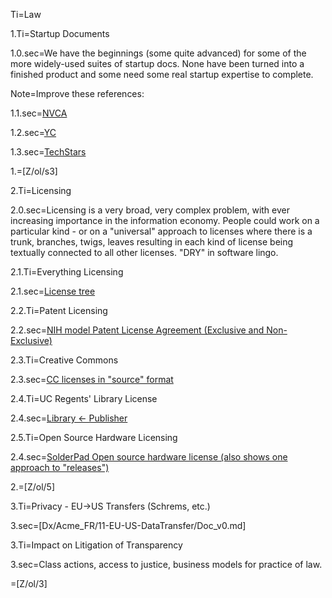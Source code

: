 Ti=Law

1.Ti=Startup Documents

1.0.sec=We have the beginnings (some quite advanced) for some of the more widely-used suites of startup docs.  None have been turned into a finished product and some need some real startup expertise to complete.

Note=Improve these references:

1.1.sec=<a href="/index.php?action=list&file=/Wx/org/nvca/">NVCA</a>

1.2.sec=<a href="index.php?action=list&file=/Wx/com/ycombinator/">YC</a>

1.3.sec=<a href="index.php?action=list&file=/Wx/com/ycombinator/">TechStars</a>

1.=[Z/ol/s3]


2.Ti=Licensing

2.0.sec=Licensing is a very broad, very complex problem, with ever increasing importance in the information economy.  People could work on a particular kind - or on a "universal" approach to licenses where there is a trunk, branches, twigs, leaves resulting in each kind of license being textually connected to all other licenses.  "DRY" in software lingo. 

2.1.Ti=Everything Licensing

2.1.sec=<a href="/index.php?action=source&file=GH/FutureCommerce/ULOM/Sec/License_Outline_v0.md">License tree</a>

2.2.Ti=Patent Licensing

2.2.sec=<a href="index.php?action=list&file=Wx/gov/nih/ott/License/Patent/Form/">NIH model Patent License Agreement (Exclusive and Non-Exclusive)</a>

2.3.Ti=Creative Commons

2.3.sec=<a href="index.php?action=list&file=Wx/org/creativecommons/License/4_0/">CC licenses in "source" format</a>

2.4.Ti=UC Regents' Library License

2.4.sec=<a href="index.php?action=list&file=Wx/org/cdlib/vendor/License/Form/">Library <- Publisher </a>

2.5.Ti=Open Source Hardware Licensing

2.4.sec=<a href="index.php?action=list&file=Wx/org/solderpad/License/Form/">SolderPad Open source hardware license (also shows one approach to "releases")</a>

2.=[Z/ol/5]

3.Ti=Privacy - EU->US Transfers (Schrems, etc.)

3.sec=[Dx/Acme_FR/11-EU-US-DataTransfer/Doc_v0.md]

3.Ti=Impact on Litigation of Transparency

3.sec=Class actions, access to justice, business models for practice of law.

=[Z/ol/3]

